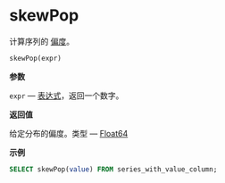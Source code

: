 
# skewPop

计算序列的 [偏度](https://en.wikipedia.org/wiki/Skewness)。

```sql
skewPop(expr)
```

**参数**

`expr` — [表达式](/sql-reference/syntax#expressions)，返回一个数字。

**返回值**

给定分布的偏度。类型 — [Float64](../../../sql-reference/data-types/float.md)

**示例**

```sql
SELECT skewPop(value) FROM series_with_value_column;
```
